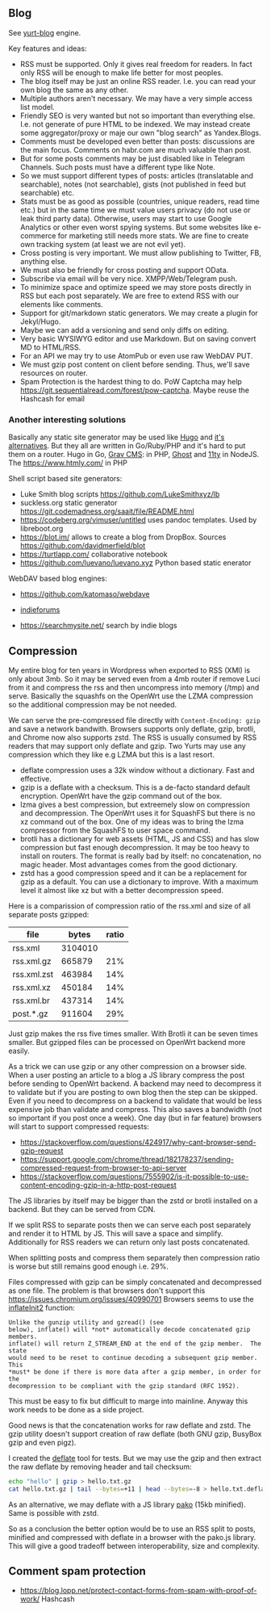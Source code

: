 ## Blog
See [yurt-blog](https://github.com/yurt-page/yurt-blog) engine.

Key features and ideas:
* RSS must be supported. Only it gives real freedom for readers. In fact only RSS will be enough to make life better for most peoples.
* The blog itself may be just an online RSS reader. I.e. you can read your own blog the same as any other.
* Multiple authors aren't necessary. We may have a very simple access list model.
* Friendly SEO is very wanted but not so important than everything else. I.e. not generate of pure HTML to be indexed. We may instead create some aggregator/proxy or maje our own "blog search" as Yandex.Blogs.
* Comments must be developed even better than posts: discussions are the main focus. Comments on habr.com are much valuable than post.
* But for some posts comments may be just disabled like in Telegram Channels. Such posts must have a different type like Note.
* So we must support different types of posts: articles (translatable and searchable), notes (not searchable), gists (not published in feed but searchable) etc.
* Stats must be as good as possible (countries, unique readers, read time etc.) but in the same time we must value users privacy (do not use or leak third party data). Otherwise, users may start to use Google Analytics or other even worst spying systems. But some websites like e-commerce for marketing still needs more stats. We are fine to create own tracking system (at least we are not evil yet).
* Cross posting is very important. We must allow publishing to Twitter, FB, anything else.
* We must also be friendly for cross posting and support OData.
* Subscribe via email will be very nice. XMPP/Web/Telegram push.
* To minimize space and optimize speed we may store posts directly in RSS but each post separately. We are free to extend RSS with our elements like comments.
* Support for git/markdown static generators. We may create a plugin for Jekyl/Hugo.
* Maybe we can add a versioning and send only diffs on editing.
* Very basic WYSIWYG editor and use Markdown. But on saving convert MD to HTML/RSS.
* For an API we may try to use AtomPub or even use raw WebDAV PUT.
* We must gzip post content on client before sending. Thus, we'll save resources on router.
* Spam Protection is the hardest thing to do. PoW Captcha may help https://git.sequentialread.com/forest/pow-captcha. Maybe reuse the Hashcash for email



### Another interesting solutions
Basically any static site generator may be used like [Hugo](https://gohugo.io/) and [it's alternatives](https://www.google.com/search?q=hugo+alternatives).
But they all are written in Go/Ruby/PHP and it's hard to put them on a router.
Hugo in Go, [Grav CMS](https://learn.getgrav.org/17/basics/what-is-grav): in PHP,
[Ghost](https://github.com/TryGhost/Ghost) and
[11ty](https://github.com/11ty/eleventy/) in NodeJS.
The https://www.htmly.com/ in PHP

Shell script based site generators:
* Luke Smith blog scripts https://github.com/LukeSmithxyz/lb
* suckless.org static generator https://git.codemadness.org/saait/file/README.html
* https://codeberg.org/vimuser/untitled uses pandoc templates. Used by libreboot.org
* https://blot.im/ allows to create a blog from DropBox. Sources https://github.com/davidmerfield/blot
* https://turtlapp.com/  collaborative notebook
* https://github.com/luevano/luevano.xyz Python based static enerator

WebDAV based blog engines:
* https://github.com/katomaso/webdave


* [indieforums](https://www.indieforums.net/threads/024f3f45f725dba0.html)
* https://searchmysite.net/ search by indie blogs

## Compression
My entire blog for ten years in Wordpress when exported to RSS (XMl) is only about 3mb. So it may be served even from a 4mb router if remove Luci from it and compress the rss and then uncompress into memory (/tmp) and serve.
Basically the squashfs on the OpenWrt use the LZMA compression so the additional compression may be not needed.

We can serve the pre-compressed file directly with `Content-Encoding: gzip` and save a network bandwith.
Browsers supports only deflate, gzip, brotli, and Chrome now also supports zstd. The RSS is usually consumed by RSS readers that may support only deflate and gzip. Two Yurts may use any compression which they like e.g LZMA but this is a last resort.

* deflate compression uses a 32k window without a dictionary. Fast and effective.
* gzip is a deflate with a checksum. This is a de-facto standard default encryption. OpenWrt have the gzip command out of the box.
* lzma gives a best compression, but extreemely slow on compression and decompression. The OpenWrt uses it for SquashFS but there is no xz command out of the box. One of my ideas was to bring the lzma compressor from the SquashFS to user space command.
* brotli has a dictionary for web assets (HTML, JS and CSS) and has slow compression but fast enough decompression. It may be too heavy to install on routers. The format is really bad by itself: no concatenation, no magic header. Most advantages comes from the good dictionary.
* zstd has a good compression speed and it can be a replacement for gzip as a default. You can use a dictionary to improve. With a maximum level it almost like xz but with a better decompression speed.

Here is a comparission of compression ratio of the rss.xml and size of all separate posts gzipped:

| file        | bytes   | ratio |
|-------------|---------|-------|
| rss.xml     | 3104010 |       |
| rss.xml.gz  | 665879  | 21%   |
| rss.xml.zst | 463984  | 14%   |
| rss.xml.xz  | 450184  | 14%   |
| rss.xml.br  | 437314  | 14%   |
| post.*.gz   | 911604  | 29%   |

Just gzip makes the rss five times smaller. With Brotli it can be seven times smaller.
But gzipped files can be processed on OpenWrt backend more easily.

As a trick we can use gzip or any other compression on a browser side.
When a user posting an article to a blog a JS library compress the post before sending to OpenWrt backend.
A backend may need to decompress it to validate but if you are posting to own blog then the step can be skipped.
Even if you need to decompress on a backend to validate that would be less expensive job than validate and compress.
This also saves a bandwidth (not so important if you post once a week).
One day (but in far feature) browsers will start to support compressed requests:
* https://stackoverflow.com/questions/424917/why-cant-browser-send-gzip-request
* https://support.google.com/chrome/thread/182178237/sending-compressed-request-from-browser-to-api-server
* https://stackoverflow.com/questions/7555902/is-it-possible-to-use-content-encoding-gzip-in-a-http-post-request


The JS libraries by itself may be bigger than the zstd or brotli installed on a backend.
But they can be served from CDN.

If we split RSS to separate posts then we can serve each post separately and render it to HTML by JS.
This will save a space and simplify.
Additionally for RSS readers we can return only last posts concatenated.

When splitting posts and compress them separately then compression ratio is worse but still remains good enough i.e. 29%.

Files compressed with gzip can be simply concatenated and decompressed as one file.
The problem is that browsers don't support this https://issues.chromium.org/issues/40990701
Browsers seems to use the [inflateInit2](https://github.com/madler/zlib/blob/develop/zlib.h#L837) function:

    Unlike the gunzip utility and gzread() (see
    below), inflate() will *not* automatically decode concatenated gzip members.
    inflate() will return Z_STREAM_END at the end of the gzip member.  The state
    would need to be reset to continue decoding a subsequent gzip member.  This
    *must* be done if there is more data after a gzip member, in order for the
    decompression to be compliant with the gzip standard (RFC 1952).

This must be easy to fix but difficult to marge into mainline. Anyway this work needs to be done as a side project.

Good news is that the concatenation works for raw deflate and zstd.
The gzip utility doesn't support creation of raw deflate (both GNU gzip, BusyBox gzip and even pigz).

I created the [deflate](https://github.com/stokito/deflate) tool for tests.
But we may use the gzip and then extract the raw deflate by removing header and tail checksum:

```sh
echo "hello" | gzip > hello.txt.gz
cat hello.txt.gz | tail --bytes=+11 | head --bytes=-8 > hello.txt.deflate
```

As an alternative, we may deflate with a JS library [pako](https://github.com/nodeca/pako) (15kb minified).
Same is possible with zstd.

So as a conclusion the better option would be to use an RSS split to posts, minified and compressed with deflate in a browser with the pako.js library.
This will give a good tradeoff between interoperability, size and complexity. 

## Comment spam protection
* https://blog.lopp.net/protect-contact-forms-from-spam-with-proof-of-work/ Hashcash
